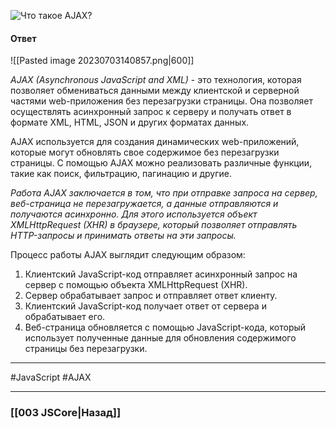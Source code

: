 ![Что такое AJAX?](https://youtu.be/IooJ3P2VUYs?t=547)

#### Ответ

![[Pasted image 20230703140857.png|600]]

*AJAX (Asynchronous JavaScript and XML)* - это технология, которая позволяет обмениваться данными между клиентской и серверной частями web-приложения без перезагрузки страницы. Она позволяет осуществлять асинхронный запрос к серверу и получать ответ в формате XML, HTML, JSON и других форматах данных.

AJAX используется для создания динамических web-приложений, которые могут обновлять свое содержимое без перезагрузки страницы. С помощью AJAX можно реализовать различные функции, такие как поиск, фильтрацию, пагинацию и другие.

*Работа AJAX заключается в том, что при отправке запроса на сервер, веб-страница не перезагружается, а данные отправляются и получаются асинхронно. Для этого используется объект XMLHttpRequest (XHR) в браузере, который позволяет отправлять HTTP-запросы и принимать ответы на эти запросы.*

Процесс работы AJAX выглядит следующим образом:
1. Клиентский JavaScript-код отправляет асинхронный запрос на сервер с помощью объекта XMLHttpRequest (XHR).
2. Сервер обрабатывает запрос и отправляет ответ клиенту.
3. Клиентский JavaScript-код получает ответ от сервера и обрабатывает его.
4. Веб-страница обновляется с помощью JavaScript-кода, который использует полученные данные для обновления содержимого страницы без перезагрузки.

___
 #JavaScript #AJAX 

___

### [[003 JSCore|Назад]]